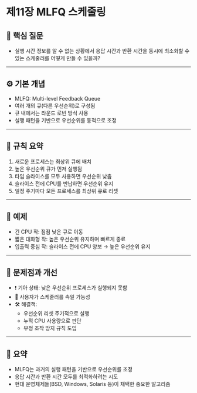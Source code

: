 # 제11장 MLFQ 스케줄링

## 🎯 핵심 질문
- 실행 시간 정보를 알 수 없는 상황에서 응답 시간과 반환 시간을 동시에 최소화할 수 있는 스케줄러를 어떻게 만들 수 있을까?

---

## ⚙️ 기본 개념
- MLFQ: Multi-level Feedback Queue
- 여러 개의 큐(다른 우선순위)로 구성됨
- 큐 내에서는 라운드 로빈 방식 사용
- 실행 패턴을 기반으로 우선순위를 동적으로 조정

---

## 📏 규칙 요약
1. 새로운 프로세스는 최상위 큐에 배치
2. 높은 우선순위 큐가 먼저 실행됨
3. 타임 슬라이스를 모두 사용하면 우선순위 낮춤
4. 슬라이스 전에 CPU를 반납하면 우선순위 유지
5. 일정 주기마다 모든 프로세스를 최상위 큐로 리셋

---

## 🧪 예제
- 긴 CPU 작: 점점 낮은 큐로 이동
- 짧은 대화형 작: 높은 우선순위 유지하며 빠르게 종료
- 입출력 중심 작: 슬라이스 전에 CPU 양보 → 높은 우선순위 유지

---

## 🚨 문제점과 개선
- ❗ 기아 상태: 낮은 우선순위 프로세스가 실행되지 못함
- 🤔 사용자가 스케줄러를 속일 가능성
- 🛠 해결책:
    - 우선순위 리셋 주기적으로 실행
    - 누적 CPU 사용량으로 판단
    - 부정 조작 방지 규칙 도입

---

## 🧠 요약
- MLFQ는 과거의 실행 패턴을 기반으로 우선순위를 조정
- 응답 시간과 반환 시간 모두를 최적화하려는 시도
- 현대 운영체제들(BSD, Windows, Solaris 등)이 채택한 중요한 알고리즘
